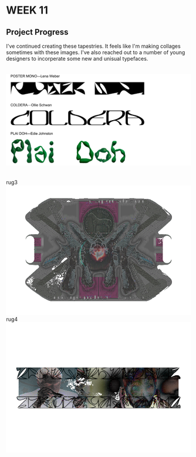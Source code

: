 # WEEK 11
## Project Progress
I've continued creating these tapestries. It feels like I'm making collages sometimes with these images. I've also reached out to a number of young designers to incorperate some new and unisual typefaces. <br/> 
 <br/>
 <br/>
![](type_specimens2.jpg) <br/>
 <br/>
 <br/>
rug3 <br/> 
![](rug3.png) <br/>
rug4 <br/> 
![](rug4.png) <br/>

